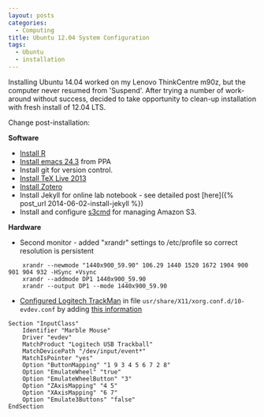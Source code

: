 ```yaml
---
layout: posts
categories: 
  - Computing
title: Ubuntu 12.04 System Configuration
tags: 
  - Ubuntu
  - installation
---
```


Installing Ubuntu 14.04 worked on my Lenovo ThinkCentre m90z, but the computer never resumed from 'Suspend'. After trying a number of work-around without success, decided to take opportunity to clean-up installation with fresh install of 12.04 LTS. 

Change post-installation:

**Software**

- [Install R](http://cran.r-project.org/bin/linux/ubuntu/README)
- [Install emacs 24.3](https://launchpad.net/~cassou/+archive/emacs) from PPA
- Install git for version control.
- [Install TeX Live 2013](https://launchpad.net/~texlive-backports/+archive/ppa)
- [Install Zotero](https://github.com/smathot/zotero_installer)
- Install Jekyll for online lab notebook - see detailed post [here]({% post_url 2014-06-02-install-jekyll %})
- Install and configure [s3cmd](http://s3tools.org/s3cmd) for managing Amazon S3.


**Hardware**

- Second monitor - added "xrandr" settings to /etc/profile so correct resolution is persistent

~~~
	xrandr --newmode "1440x900_59.90" 106.29 1440 1520 1672 1904 900 901 904 932 -HSync +Vsync
	xrandr --addmode DP1 1440x900_59.90
	xrandr --output DP1 --mode 1440x900_59.90
~~~

- [Configured Logitech TrackMan](https://help.ubuntu.com/community/Logitech_Marblemouse_USB) in file `usr/share/X11/xorg.conf.d/10-evdev.conf` by adding [this information](http://superuser.com/questions/374504/configure-a-trackball-under-linux-without-editing-xorg-conf)

~~~
Section "InputClass"
	Identifier "Marble Mouse"
	Driver "evdev"
	MatchProduct "Logitech USB Trackball"
	MatchDevicePath "/dev/input/event*"
	MatchIsPointer "yes"
	Option "ButtonMapping" "1 9 3 4 5 6 7 2 8"
	Option "EmulateWheel" "true"
	Option "EmulateWheelButton" "3"
	Option "ZAxisMapping" "4 5"
	Option "XAxisMapping" "6 7"
	Option "Emulate3Buttons" "false"
EndSection
~~~





